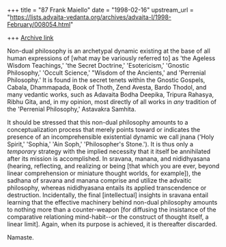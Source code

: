 +++
title = "87 Frank Maiello"
date = "1998-02-16"
upstream_url = "https://lists.advaita-vedanta.org/archives/advaita-l/1998-February/008054.html"

+++
[Archive link](https://lists.advaita-vedanta.org/archives/advaita-l/1998-February/008054.html)

Non-dual philosophy is an archetypal dynamic existing at the
base of all human expressions of [what may be variously referred
to] as 'the Ageless Wisdom Teachings,' 'the Secret Doctrine,'
'Esotericism,' 'Gnostic Philosophy,' 'Occult Science,' "Wisdom
of the Ancients,' and 'Perrenial Philosophy.' It is found in the
secret tenets within the Gnostic Gospels, Cabala, Dhammapada,
Book of Thoth, Zend Avesta, Bardo Thodol, and many vedantic works,
such as Adavaita Bodha Deepika, Tripura Rahasya, Ribhu Gita, and,
in my opinion, most directly of all works in *any* tradition of
the 'Perrenial Philosophy,' Astavakra Samhita.

It should be stressed that this non-dual philosophy amounts to a
conceptualization process that merely points toward or indicates
the presence of an incomprehensible existential dynamic we call
jnana ('Holy Spirit,' 'Sophia,' 'Ain Soph,' 'Philosopher's Stone.').
It is thus only a *temporary* strategy with the implied necessity
that it itself be annihilated after its mission is accomplished.
In sravana, manana, and nididhyasana (hearing, reflecting, and
realizing or being [that which you are ever, beyond linear
comprehension or miniature thought worlds, for example]), the
sadhana of sravana and manana comprise and utilize the advaitic
philosophy, whereas nididhyasana entails its applied transcendence
or destruction.  Incidentally, the final [intellectual] insights
in sravana entail learning that the effective machinery behind
non-dual philosophy amounts to nothing more than a counter-weapon
[for diffusing the insistance of the comparative relationing
mind-habit--or the construct of thought itself, a linear limit].
Again, when its purpose is achieved, it is thereafter discarded.

Namaste.

